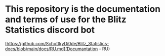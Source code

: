 # This repository is the documentation and terms of use for the Blitz Statistics discord bot
[https://github.com/SchottkyDi0de/Blitz_Statistics-docs/blob/main/docs/RU.md](Documantation - RU)
